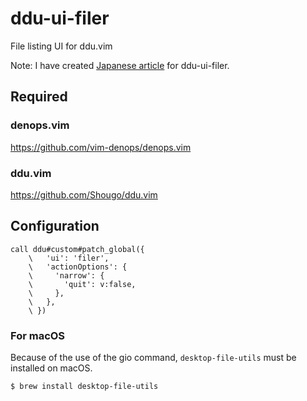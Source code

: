 # ddu-ui-filer

File listing UI for ddu.vim

Note: I have created
[Japanese article](https://zenn.dev/shougo/articles/ddu-ui-filer) for
ddu-ui-filer.

## Required

### denops.vim

https://github.com/vim-denops/denops.vim

### ddu.vim

https://github.com/Shougo/ddu.vim

## Configuration

```vim
call ddu#custom#patch_global({
    \   'ui': 'filer',
    \   'actionOptions': {
    \     'narrow': {
    \       'quit': v:false,
    \     },
    \   },
    \ })
```

### For macOS
Because of the use of the gio command, `desktop-file-utils` must be installed on macOS.
```bash
$ brew install desktop-file-utils
```
